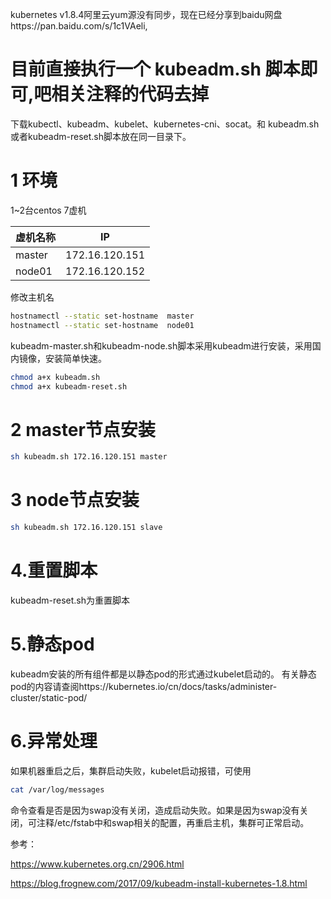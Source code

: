 kubernetes v1.8.4阿里云yum源没有同步，现在已经分享到baidu网盘https://pan.baidu.com/s/1c1VAeli,
# 目前直接执行一个 kubeadm.sh 脚本即可,吧相关注释的代码去掉

下载kubectl、kubeadm、kubelet、kubernetes-cni、socat。和 kubeadm.sh或者kubeadm-reset.sh脚本放在同一目录下。

# 1 环境

1~2台centos 7虚机

| 虚机名称        | IP            |
| ------------- |:-------------:|
| master        | 172.16.120.151|
| node01        | 172.16.120.152|


修改主机名
```bash
hostnamectl --static set-hostname  master
hostnamectl --static set-hostname  node01
```

kubeadm-master.sh和kubeadm-node.sh脚本采用kubeadm进行安装，采用国内镜像，安装简单快速。

```bash
chmod a+x kubeadm.sh
chmod a+x kubeadm-reset.sh
```


# 2 master节点安装
```bash
sh kubeadm.sh 172.16.120.151 master
```

# 3 node节点安装
```bash
sh kubeadm.sh 172.16.120.151 slave
```

# 4.重置脚本
kubeadm-reset.sh为重置脚本

# 5.静态pod
kubeadm安装的所有组件都是以静态pod的形式通过kubelet启动的。
有关静态pod的内容请查阅https://kubernetes.io/cn/docs/tasks/administer-cluster/static-pod/

# 6.异常处理
如果机器重启之后，集群启动失败，kubelet启动报错，可使用
```bash
cat /var/log/messages
```
命令查看是否是因为swap没有关闭，造成启动失败。如果是因为swap没有关闭，可注释/etc/fstab中和swap相关的配置，再重启主机，集群可正常启动。



参考：

https://www.kubernetes.org.cn/2906.html


https://blog.frognew.com/2017/09/kubeadm-install-kubernetes-1.8.html

